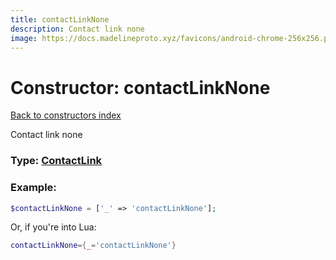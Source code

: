 ```yaml
---
title: contactLinkNone
description: Contact link none
image: https://docs.madelineproto.xyz/favicons/android-chrome-256x256.png
---
```

# Constructor: contactLinkNone  
[Back to constructors index](index.md)



Contact link none




### Type: [ContactLink](../types/ContactLink.md)


### Example:

```php
$contactLinkNone = ['_' => 'contactLinkNone'];
```  


Or, if you're into Lua:

```lua
contactLinkNone={_='contactLinkNone'}

```


